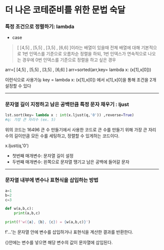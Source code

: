 # 더 나은 코테준비를 위한 문법 숙달

### 특정 조건으로 정렬하기: lambda

- case

> [ [4,5] , [5,5] , [3,5] , [6,6] ]이라는 배열이 있을때
> 전체 배열에 대해 기본적으로 1번 인덱스를 기준으로 오름차순 정렬을 하되, 1번 인덱스가 연속적으로 나오는 경우에 0번 인덱스를 기준으로 정렬을 하고 싶은 경우

arr=[ [4,5] , [5,5] , [3,5] , [6,6] ]
arr=sorted(arr,key= lambda x: (x[1],x[0]))

이런식으로 사용가능
key = lambda x: (x[1],x[0])
에서 x[1],x[0]을 통해 조건을 2개 설정할 수 있다

---

### 문자열 길이 지정하고 남은 공백만큼 특정 문자 채우기 : ljust

```Python
lst.sort(key= lambda x : int(x.ljust(q,'0')) ,reverse=True)
#q: 가장 큰 자리수 (ex. 5)
```

위의 코드는 16496 큰 수 만들기에서 사용한 코드로
큰 수를 만들기 위해 가장 큰 자리수의 길이만큼 모든 수를 세팅하고,
정렬할 수 있게하는 코드이다.

x.ljust(q,'0')

- 첫번째 매개변수: 문자열 길이 설정
- 두번째 매개변수: 왼쪽으로 문자열 땡기고 남은 공백에 들어갈 문자

---

### 문자열 내부에 변수나 표현식을 삽입하는 방법

```python
a=1
b=2
c=3

def w(a,b,c):
    print(a,b,c)

print(f'w({a}, {b}, {c}) = {w(a,b,c)}')
```

f'...'는 문자열 안에 변수를 삽입하거나 표현식을 계산한 결과를 반환한다.

{}안에는 변수를 넣으면 해당 변수의 값이 문자열에 삽입된다.
